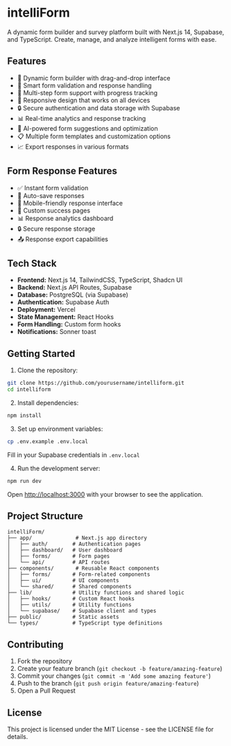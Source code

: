 # intelliForm

A dynamic form builder and survey platform built with Next.js 14, Supabase, and TypeScript. Create, manage, and analyze intelligent forms with ease.

## Features

- 🎨 Dynamic form builder with drag-and-drop interface
- 📝 Smart form validation and response handling
- 🔄 Multi-step form support with progress tracking
- 📱 Responsive design that works on all devices
- 🔒 Secure authentication and data storage with Supabase
- 📊 Real-time analytics and response tracking
- 🤖 AI-powered form suggestions and optimization
- 📋 Multiple form templates and customization options
- 📈 Export responses in various formats

## Form Response Features

- ✅ Instant form validation
- 🔄 Auto-save responses
- 📱 Mobile-friendly response interface
- 🎯 Custom success pages
- 📊 Response analytics dashboard
- 🔒 Secure response storage
- 📤 Response export capabilities

## Tech Stack

- **Frontend:** Next.js 14, TailwindCSS, TypeScript, Shadcn UI
- **Backend:** Next.js API Routes, Supabase
- **Database:** PostgreSQL (via Supabase)
- **Authentication:** Supabase Auth
- **Deployment:** Vercel
- **State Management:** React Hooks
- **Form Handling:** Custom form hooks
- **Notifications:** Sonner toast

## Getting Started

1. Clone the repository:

```bash
git clone https://github.com/yourusername/intelliform.git
cd intelliform
```

2. Install dependencies:

```bash
npm install
```

3. Set up environment variables:

```bash
cp .env.example .env.local
```

Fill in your Supabase credentials in `.env.local`

4. Run the development server:

```bash
npm run dev
```

Open [http://localhost:3000](http://localhost:3000) with your browser to see the application.

## Project Structure

```
intelliForm/
├── app/              # Next.js app directory
│   ├── auth/        # Authentication pages
│   ├── dashboard/   # User dashboard
│   ├── forms/       # Form pages
│   └── api/         # API routes
├── components/       # Reusable React components
│   ├── forms/       # Form-related components
│   ├── ui/          # UI components
│   └── shared/      # Shared components
├── lib/             # Utility functions and shared logic
│   ├── hooks/       # Custom React hooks
│   ├── utils/       # Utility functions
│   └── supabase/    # Supabase client and types
├── public/          # Static assets
└── types/           # TypeScript type definitions
```

## Contributing

1. Fork the repository
2. Create your feature branch (`git checkout -b feature/amazing-feature`)
3. Commit your changes (`git commit -m 'Add some amazing feature'`)
4. Push to the branch (`git push origin feature/amazing-feature`)
5. Open a Pull Request

## License

This project is licensed under the MIT License - see the LICENSE file for details.
